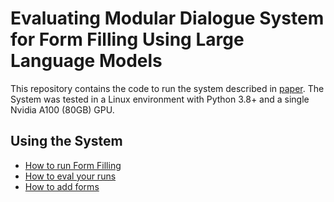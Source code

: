 # Evaluating Modular Dialogue System for Form Filling Using Large Language Models

This repository contains the code to run the system described in [paper](link_to_paper). 
The System was tested in a Linux environment with Python 3.8+ and a single Nvidia A100 (80GB) GPU.

## Using the System

* [How to run Form Filling](docs/how_to_run_form_filling.md)
* [How to eval your runs](docs/how_to_run_form_filling.md)
* [How to add forms](docs/how_to_run_form_filling.md)

